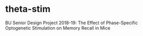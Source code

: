 # theta-stim
BU Senior Design Project 2018-19: The Effect of Phase-Specific Optogenetic Stimulation on Memory Recall in Mice
